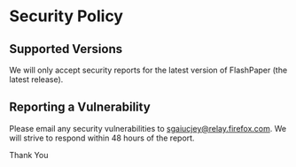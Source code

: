 # Security Policy

## Supported Versions

We will only accept security reports for the latest version of FlashPaper (the latest release).

## Reporting a Vulnerability

Please email any security vulnerabilities to sgaiucjey@relay.firefox.com.
We will strive to respond within 48 hours of the report.

Thank You
